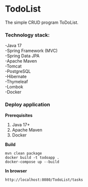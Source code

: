 # TodoList


The simple CRUD program ToDoList.

### Technology stack:
 -Java 17    
 -Spring Framework (MVC)   
 -Spring Data JPA  
 -Apache Maven  
 -Tomcat  
 -PostgreSQL    
 -Hibernate     
 -Thymeleaf  
 -Lombok  
 -Docker  
 
 ### Deploy application
 **Prerequisites** 
 1. Java 17+
 2. Apache Maven
 3. Docker
 
 **Build**
 
 ```mvn clean package```  
 ```docker build -t todoapp .```  
 ```docker-compose up --build```  
 
 **In browser** 
 
 ```http://localhost:8080/TodoList/tasks```
